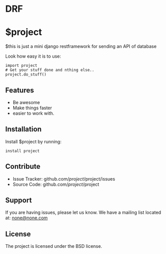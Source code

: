 # DRF
$project
========

$this is just a mini django restframework for sending an API of database

Look how easy it is to use:

    import project
    # Get your stuff done and nthing else..
    project.do_stuff()

Features
--------

- Be awesome
- Make things faster
- easier to work with.

Installation
------------

Install $project by running:

    install project

Contribute
----------

- Issue Tracker: github.com/$project/$project/issues
- Source Code: github.com/$project/$project

Support
-------

If you are having issues, please let us know.
We have a mailing list located at: none@none.com

License
-------

The project is licensed under the BSD license.